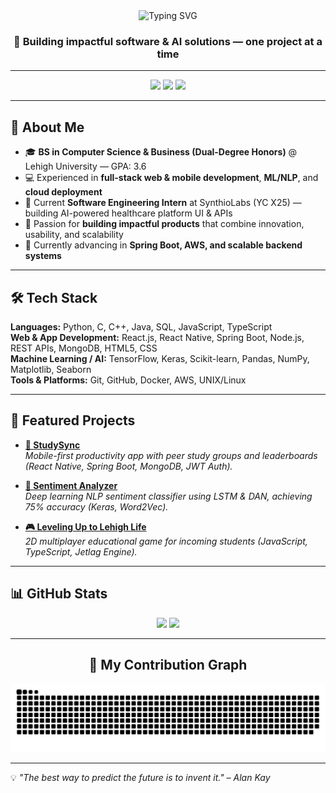 <!-- Hybrid GitHub Profile README for Ishmum Zaman -->

<div align="center">
  <img src="https://readme-typing-svg.herokuapp.com?font=Fira+Code&weight=500&size=26&duration=3500&pause=800&color=58A6FF&center=true&vCenter=true&width=700&lines=Hi+there!+I'm+Ishmum+Zaman+👋;Full-Stack+Developer+%7C+ML+Engineer+%7C+CS+%26+Business+Honors+Student" alt="Typing SVG" />
</div>

<h3 align="center">🚀 Building impactful software & AI solutions — one project at a time</h3>

---

<p align="center">
<a href="mailto:ishmumz07@gmail.com"><img src="https://img.shields.io/badge/Email-D14836?style=for-the-badge&logo=gmail&logoColor=white" /></a>
<a href="https://www.linkedin.com/in/ishmum-zaman"><img src="https://img.shields.io/badge/LinkedIn-0077B5?style=for-the-badge&logo=linkedin&logoColor=white" /></a>
<a href="https://github.com/ishmumzaman"><img src="https://img.shields.io/badge/GitHub-100000?style=for-the-badge&logo=github&logoColor=white" /></a>
</p>

---

## 🚀 About Me
- 🎓 **BS in Computer Science & Business (Dual-Degree Honors)** @ Lehigh University — GPA: 3.6  
- 💻 Experienced in **full-stack web & mobile development**, **ML/NLP**, and **cloud deployment**  
- 🔬 Current **Software Engineering Intern** at SynthioLabs (YC X25) — building AI-powered healthcare platform UI & APIs  
- 🎯 Passion for **building impactful products** that combine innovation, usability, and scalability  
- 🌱 Currently advancing in **Spring Boot, AWS, and scalable backend systems**  

---

## 🛠 Tech Stack
**Languages:** Python, C, C++, Java, SQL, JavaScript, TypeScript  
**Web & App Development:** React.js, React Native, Spring Boot, Node.js, REST APIs, MongoDB, HTML5, CSS  
**Machine Learning / AI:** TensorFlow, Keras, Scikit-learn, Pandas, NumPy, Matplotlib, Seaborn  
**Tools & Platforms:** Git, GitHub, Docker, AWS, UNIX/Linux  

---

## 📌 Featured Projects
- **[📱 StudySync](https://github.com/ishmumzaman/studysync-v0.1.0-alpha)**  
  *Mobile-first productivity app with peer study groups and leaderboards (React Native, Spring Boot, MongoDB, JWT Auth).*  

- **[🧠 Sentiment Analyzer](https://github.com/ishmumzaman/sentiment-analyzer-with-DAN-and-LTSM)**  
  *Deep learning NLP sentiment classifier using LSTM & DAN, achieving 75% accuracy (Keras, Word2Vec).*  

- **[🎮 Leveling Up to Lehigh Life](https://github.com/ishmumzaman/leveling-up-to-lehigh-life)**  
  *2D multiplayer educational game for incoming students (JavaScript, TypeScript, Jetlag Engine).*  

---

## 📊 GitHub Stats
<p align="center">
<img src="https://github-readme-stats.vercel.app/api?username=ishmumzaman&show_icons=true&theme=radical&count_private=true" height="150" />
<img src="https://github-readme-stats.vercel.app/api/top-langs/?username=ishmumzaman&layout=compact&theme=radical&count_private=true" height="150" />
</p>

---

<div align="center">
  <h2>🐍 My Contribution Graph</h2>
  <img src="https://raw.githubusercontent.com/Platane/snk/output/github-contribution-grid-snake.svg" />
</div>

---

💡 *"The best way to predict the future is to invent it." – Alan Kay*


